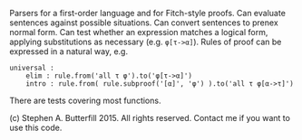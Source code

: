Parsers for a first-order language and for Fitch-style proofs.
Can evaluate sentences against possible situations.
Can convert sentences to prenex normal form.
Can test whether an expression matches a logical form, applying substitutions as necessary (e.g. `φ[τ->α]`).
Rules of proof can be expressed in a natural way, e.g.
```
universal :
    elim : rule.from('all τ φ').to('φ[τ->α]')
    intro : rule.from( rule.subproof('[α]', 'φ') ).to('all τ φ[α->τ]')
```
There are tests covering most functions.

(c) Stephen A. Butterfill 2015.
All rights reserved.
Contact me if you want to use this code.